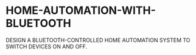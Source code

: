 # HOME-AUTOMATION-WITH-BLUETOOTH

DESIGN A BLUETOOTH-CONTROLLED HOME AUTOMATION SYSTEM TO SWITCH DEVICES ON AND OFF. 
